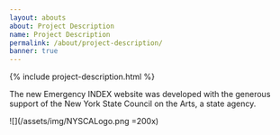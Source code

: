 ```yaml
---
layout: abouts
about: Project Description
name: Project Description
permalink: /about/project-description/
banner: true
---
```


{% include project-description.html %}

The new Emergency INDEX website was developed with the generous support of the New York State Council on the Arts, a state agency.

![](/assets/img/NYSCALogo.png =200x)
